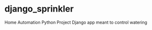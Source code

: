django_sprinkler
================

Home Automation Python Project Django app meant to control watering
